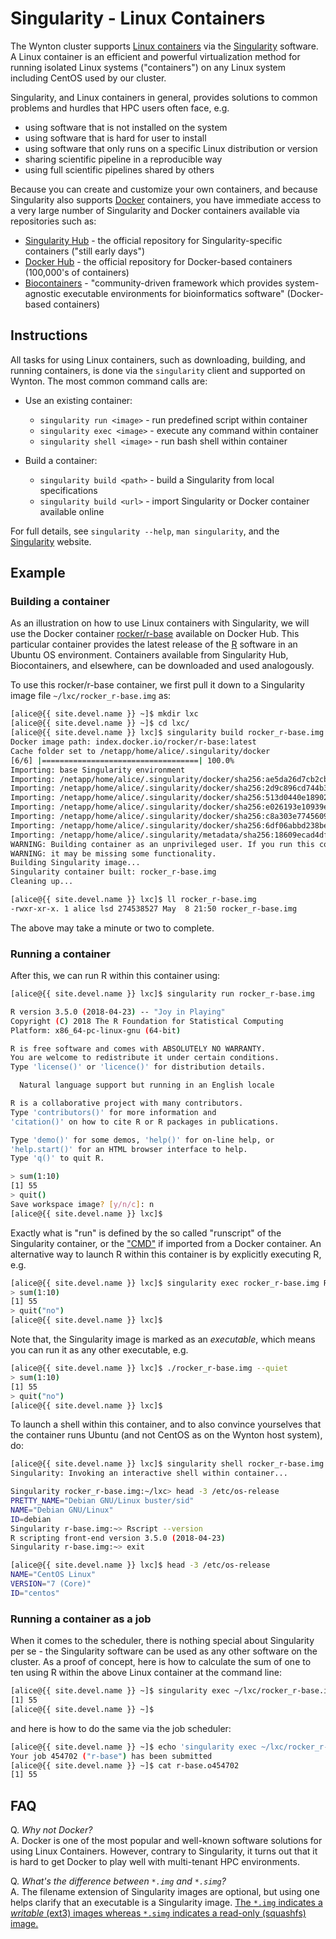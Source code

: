 # Singularity - Linux Containers

The Wynton cluster supports [Linux containers] via the [Singularity] software.  A Linux container is an efficient and powerful virtualization method for running isolated Linux systems ("containers") on any Linux system including CentOS used by our cluster.

Singularity, and Linux containers in general, provides solutions to common problems and hurdles that HPC users often face, e.g.

* using software that is not installed on the system
* using software that is hard for user to install
* using software that only runs on a specific Linux distribution or version
* sharing scientific pipeline in a reproducible way
* using full scientific pipelines shared by others

Because you can create and customize your own containers, and because Singularity also supports [Docker] containers, you have immediate access to a very large number of Singularity and Docker containers available via repositories such as:

* [Singularity Hub](https://singularity-hub.org/collections) - the official repository for Singularity-specific containers ("still early days")
* [Docker Hub](https://hub.docker.com/explore/) - the official repository for Docker-based containers (100,000's of containers)
* [Biocontainers](https://biocontainers.pro/) - "community-driven framework which provides system-agnostic executable environments for bioinformatics software" (Docker-based containers)



## Instructions

All tasks for using Linux containers, such as downloading, building, and running containers, is done via the `singularity` client and supported on Wynton.  The most common command calls are:

* Use an existing container:
  - `singularity run <image>` - run predefined script within container
  - `singularity exec <image>` - execute any command within container
  - `singularity shell <image>` - run bash shell within container

* Build a container:
  - `singularity build <path>` - build a Singularity from local specifications
  - `singularity build <url>`  - import Singularity or Docker container available online

For full details, see `singularity --help`, `man singularity`, and the [Singularity] website.


## Example

### Building a container

As an illustration on how to use Linux containers with Singularity, we will use the Docker container [rocker/r-base] available on Docker Hub.  This particular container provides the latest release of the [R] software in an Ubuntu OS environment.  Containers available from Singularity Hub, Biocontainers, and elsewhere, can be downloaded and used analogously.

To use this rocker/r-base container, we first pull it down to a Singularity image file `~/lxc/rocker_r-base.img` as:

```sh
[alice@{{ site.devel.name }} ~]$ mkdir lxc
[alice@{{ site.devel.name }} ~]$ cd lxc/
[alice@{{ site.devel.name }} lxc]$ singularity build rocker_r-base.img docker://rocker/r-base
Docker image path: index.docker.io/rocker/r-base:latest
Cache folder set to /netapp/home/alice/.singularity/docker
[6/6] |===================================| 100.0% 
Importing: base Singularity environment
Importing: /netapp/home/alice/.singularity/docker/sha256:ae5da26d7cb2cb22d27c9edbae4639e74326f509b5bd8ec5d0cf1491e8e51667.tar.gz
Importing: /netapp/home/alice/.singularity/docker/sha256:2d9c896cd744b32f5e71b1e60c57400652204a01264fb25031fe0b400660707b.tar.gz
Importing: /netapp/home/alice/.singularity/docker/sha256:513d0440e1890266711676e1077cf75b101948e8732c68dd5fde3b64db983bd6.tar.gz
Importing: /netapp/home/alice/.singularity/docker/sha256:e026193e10939eb90a38099f79ed42e833d9b22b5e40165ed33d7473ea8934dc.tar.gz
Importing: /netapp/home/alice/.singularity/docker/sha256:c8a303e7745609ed06e4f6b8252f6ae489afbb91c7d9ba98808b97da88a0143c.tar.gz
Importing: /netapp/home/alice/.singularity/docker/sha256:6df06abbd238be0a6950b02bb51f36eca574ed78332992a8fe8e0d6d42a1d8e4.tar.gz
Importing: /netapp/home/alice/.singularity/metadata/sha256:18609ecad4dff92b7fabfd4edeb6f2879ac5f6f297168b41cae34bb133b2e3a6.tar.gz
WARNING: Building container as an unprivileged user. If you run this container as root
WARNING: it may be missing some functionality.
Building Singularity image...
Singularity container built: rocker_r-base.img
Cleaning up...

[alice@{{ site.devel.name }} lxc]$ ll rocker_r-base.img
-rwxr-xr-x. 1 alice lsd 274538527 May  8 21:50 rocker_r-base.img
```

The above may take a minute or two to complete.


### Running a container

After this, we can run R within this container using:
```sh
[alice@{{ site.devel.name }} lxc]$ singularity run rocker_r-base.img 

R version 3.5.0 (2018-04-23) -- "Joy in Playing"
Copyright (C) 2018 The R Foundation for Statistical Computing
Platform: x86_64-pc-linux-gnu (64-bit)

R is free software and comes with ABSOLUTELY NO WARRANTY.
You are welcome to redistribute it under certain conditions.
Type 'license()' or 'licence()' for distribution details.

  Natural language support but running in an English locale

R is a collaborative project with many contributors.
Type 'contributors()' for more information and
'citation()' on how to cite R or R packages in publications.

Type 'demo()' for some demos, 'help()' for on-line help, or
'help.start()' for an HTML browser interface to help.
Type 'q()' to quit R.

> sum(1:10)
[1] 55
> quit()
Save workspace image? [y/n/c]: n
[alice@{{ site.devel.name }} lxc]$ 
```

Exactly what is "run" is defined by the so called "runscript" of the Singularity container, or the ["CMD"](https://hub.docker.com/r/rocker/r-base/~/dockerfile/) if imported from a Docker container.  An alternative way to launch R within this container is by explicitly executing R, e.g.
```sh
[alice@{{ site.devel.name }} lxc]$ singularity exec rocker_r-base.img R --quiet
> sum(1:10)
[1] 55
> quit("no")
[alice@{{ site.devel.name }} lxc]$ 
```

Note that, the Singularity image is marked as an _executable_, which means you can run it as any other executable, e.g.
```sh
[alice@{{ site.devel.name }} lxc]$ ./rocker_r-base.img --quiet
> sum(1:10)
[1] 55
> quit("no")
[alice@{{ site.devel.name }} lxc]$ 								
```

To launch a shell within this container, and to also convince yourselves that the container runs Ubuntu (and not CentOS as on the Wynton host system), do:
```sh
[alice@{{ site.devel.name }} lxc]$ singularity shell rocker_r-base.img
Singularity: Invoking an interactive shell within container...

Singularity rocker_r-base.img:~/lxc> head -3 /etc/os-release
PRETTY_NAME="Debian GNU/Linux buster/sid"
NAME="Debian GNU/Linux"
ID=debian
Singularity r-base.img:~> Rscript --version
R scripting front-end version 3.5.0 (2018-04-23)
Singularity r-base.img:~> exit

[alice@{{ site.devel.name }} lxc]$ head -3 /etc/os-release
NAME="CentOS Linux"
VERSION="7 (Core)"
ID="centos"
```

### Running a container as a job

When it comes to the scheduler, there is nothing special about Singularity per se - the Singularity software can be used as any other software on the cluster.  As a proof of concept, here is how to calculate the sum of one to ten using R within the above Linux container at the command line:
```sh
[alice@{{ site.devel.name }} ~]$ singularity exec ~/lxc/rocker_r-base.img Rscript -e "sum(1:10)"
[1] 55
[alice@{{ site.devel.name }} ~]$
```
and here is how to do the same via the job scheduler:
```sh
[alice@{{ site.devel.name }} ~]$ echo 'singularity exec ~/lxc/rocker_r-base.img Rscript -e "sum(1:10)"' | qsub -cwd -j yes -N r-base
Your job 454702 ("r-base") has been submitted
[alice@{{ site.devel.name }} ~]$ cat r-base.o454702
[1] 55
```



## FAQ

Q. _Why not Docker?_  
A. Docker is one of the most popular and well-known software solutions for using Linux Containers. However, contrary to Singularity, it turns out that it is hard to get Docker to play well with multi-tenant HPC environments.

Q. _What's the difference between `*.img` and `*.simg`?_  
A. The filename extension of Singularity images are optional, but using one helps clarify that an executable is a Singularity image.  [The `*.img` indicates a _writable_ (ext3) images whereas `*.simg` indicates a read-only (squashfs) image.](https://groups.google.com/a/lbl.gov/d/msg/singularity/Cq7kIbN_L68/2mOdkwx2BAAJ)


[Linux containers]: https://www.wikipedia.org/wiki/Linux_containers
[Singularity]: http://singularity.lbl.gov/
[Docker]: https://www.docker.com/
[Docker Hub]: https://hub.docker.com/
[rocker/r-base]: https://hub.docker.com/r/rocker/r-base/
[R]: https://www.r-project.org/

